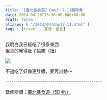 ```yaml
---
title: '[臺北暴食遊] Day3：7-11關東煮'
date: 2014-04-28T13:30:00.000+08:00
draft: false
aliases: [ "/2014/04/day37-11.html" ]
tags : [travel - 臺灣・臺北]
---
```


我明白我已經吃了很多東西  
但真的覺得肚子餓嘛（扭）  

[![](https://1.bp.blogspot.com/-qbC5iP_dEf0/XDGihd58iuI/AAAAAAAAEiM/L_f7A2293No7zq0a2Sw1mSvb66sLzl4ogCLcBGAs/s640/76.jpg)](https://1.bp.blogspot.com/-qbC5iP_dEf0/XDGihd58iuI/AAAAAAAAEiM/L_f7A2293No7zq0a2Sw1mSvb66sLzl4ogCLcBGAs/s1600/76.jpg)

不過吃了好像更肚餓，要再出動～  
  
\-----------------------------------------------  
  
延伸閱讀：[臺北暴食遊（5D4N）](http://www.hidie.net/2014/05/5d4n.html)